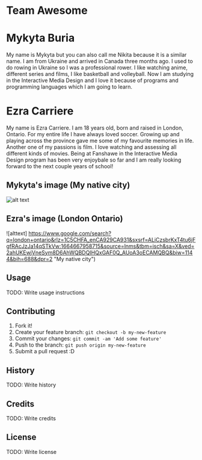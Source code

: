 # Team Awesome

# Mykyta Buria

My name is Mykyta but you can also call me Nikita because it is a similar name. I am from Ukraine and arrived in Canada three months ago. I used to do rowing in Ukraine so I was a professional rower. I like watching anime, different series and films, I like basketball and volleyball. Now I am studying in the Interactive Media Design and I love it because of programs and programming languages which I am going to learn.  

# Ezra Carriere

My name is Ezra Carriere. I am 18 years old, born and raised in London, Ontario. For my entire life I have always loved soccer. Growing up and playing across the province gave me some of my favourite memories in life. Another one of my passions is film. I love watching and assessing all different kinds of movies. Being at Fanshawe in the Interactive Media Design program has been very enjoybale so far and I am really looking forward to the next couple years of school!

## Mykyta's image (My native city)
![alt text](https://tw-job-site-cms-service-production.s3.eu-central-1.amazonaws.com/app/uploads/2019/12/received-462006441119130-1.jpeg "My native city")

## Ezra's image (London Ontario)
![alttext] https://www.google.com/search?q=london+ontario&rlz=1C5CHFA_enCA929CA931&sxsrf=ALiCzsbrKxT4tu6jFgfRAcJzJa14qSTkVw:1664667958715&source=lnms&tbm=isch&sa=X&ved=2ahUKEwjVneSym8D6AhWQBDQIHQxGAF0Q_AUoA3oECAMQBQ&biw=1144&bih=688&dpr=2  "My native city")

## Usage

TODO: Write usage instructions

## Contributing

1. Fork it!
2. Create your feature branch: `git checkout -b my-new-feature`
3. Commit your changes: `git commit -am 'Add some feature'`
4. Push to the branch: `git push origin my-new-feature`
5. Submit a pull request :D

## History

TODO: Write history

## Credits

TODO: Write credits

## License

TODO: Write license